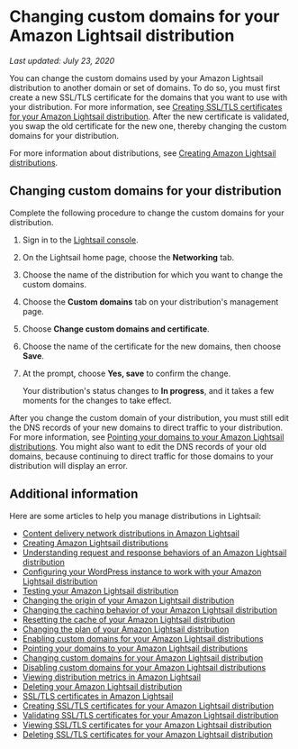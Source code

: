 # Changing custom domains for your Amazon Lightsail distribution<a name="amazon-lightsail-changing-distribution-custom-domains"></a>

 *Last updated: July 23, 2020* 

You can change the custom domains used by your Amazon Lightsail distribution to another domain or set of domains\. To do so, you must first create a new SSL/TLS certificate for the domains that you want to use with your distribution\. For more information, see [Creating SSL/TLS certificates for your Amazon Lightsail distribution](amazon-lightsail-create-a-distribution-certificate.md)\. After the new certificate is validated, you swap the old certificate for the new one, thereby changing the custom domains for your distribution\.

For more information about distributions, see [Creating Amazon Lightsail distributions](amazon-lightsail-creating-content-delivery-network-distribution.md)\.

## Changing custom domains for your distribution<a name="changing-distribution-custom-domains"></a>

Complete the following procedure to change the custom domains for your distribution\.

1. Sign in to the [Lightsail console](https://lightsail.aws.amazon.com/)\.

1. On the Lightsail home page, choose the **Networking** tab\.

1. Choose the name of the distribution for which you want to change the custom domains\.

1. Choose the **Custom domains** tab on your distribution's management page\.

1. Choose **Change custom domains and certificate**\.

1. Choose the name of the certificate for the new domains, then choose **Save**\.

1. At the prompt, choose **Yes, save** to confirm the change\.

   Your distribution's status changes to **In progress**, and it takes a few moments for the changes to take effect\.

After you change the custom domain of your distribution, you must still edit the DNS records of your new domains to direct traffic to your distribution\. For more information, see [Pointing your domains to your Amazon Lightsail distributions](amazon-lightsail-point-domain-to-distribution.md)\. You might also want to edit the DNS records of your old domains, because continuing to direct traffic for those domains to your distribution will display an error\.

## Additional information<a name="changing-distribution-custom-domain-additional-information"></a>

Here are some articles to help you manage distributions in Lightsail:
+ [Content delivery network distributions in Amazon Lightsail](amazon-lightsail-content-delivery-network-distributions.md)
+ [Creating Amazon Lightsail distributions](amazon-lightsail-creating-content-delivery-network-distribution.md)
+ [Understanding request and response behaviors of an Amazon Lightsail distribution](amazon-lightsail-distribution-request-and-response.md)
+ [Configuring your WordPress instance to work with your Amazon Lightsail distribution](amazon-lightsail-editing-wp-config-for-distribution.md)
+ [Testing your Amazon Lightsail distribution](amazon-lightsail-testing-distribution.md)
+ [Changing the origin of your Amazon Lightsail distribution](amazon-lightsail-changing-distribution-origin.md)
+ [Changing the caching behavior of your Amazon Lightsail distribution](amazon-lightsail-changing-default-cache-behavior.md)
+ [Resetting the cache of your Amazon Lightsail distribution](amazon-lightsail-resetting-distribution-cache.md)
+ [Changing the plan of your Amazon Lightsail distribution](amazon-lighstail-changing-distribution-plan.md)
+ [Enabling custom domains for your Amazon Lightsail distributions](amazon-lightsail-enabling-distribution-custom-domains.md)
+ [Pointing your domains to your Amazon Lightsail distributions](amazon-lightsail-point-domain-to-distribution.md)
+ [Changing custom domains for your Amazon Lightsail distribution](#amazon-lightsail-changing-distribution-custom-domains)
+ [Disabling custom domains for your Amazon Lightsail distributions](amazon-lightsail-disabling-distribution-custom-domains.md)
+ [Viewing distribution metrics in Amazon Lightsail](amazon-lightsail-viewing-distribution-health-metrics.md)
+ [Deleting your Amazon Lightsail distribution](amazon-lightsail-deleting-distribution.md)
+ [SSL/TLS certificates in Amazon Lightsail](understanding-tls-ssl-certificates-in-lightsail-https.md)
+ [Creating SSL/TLS certificates for your Amazon Lightsail distribution](amazon-lightsail-create-a-distribution-certificate.md)
+ [Validating SSL/TLS certificates for your Amazon Lightsail distribution](amazon-lightsail-validating-a-distribution-certificate.md)
+ [Viewing SSL/TLS certificates for your Amazon Lightsail distribution](amazon-lightsail-viewing-distribution-certificates.md)
+ [Deleting SSL/TLS certificates for your Amazon Lightsail distribution](amazon-lightsail-deleting-distribution-certificates.md)